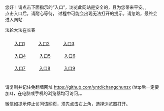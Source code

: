 您好！请点击下面指示的“入口”，浏览此网站是安全的，且为您带来平安。。 <br/>
点击入口后，请耐心等待， 过程中可能会出现无法打开的提示，请忽略，最终会进入网站. </br>

法轮大法在长春<br/>
<div style="padding:10px"><a style="margin:20px" target="_blank" href="https://dopk1bje5sg1o.cloudfront.net/2Qpsp?gwvpl" id="ccLink1" rel="nofollow">入口1</a> <a target="_blank" style="margin:20px" href="https://d2ivbc9ad71514.cloudfront.net/2Qpsp?gdjcqdq" id="ccLink2" rel="nofollow">入口2</a> <a style="margin:20px" target="_blank" href="https://d3p5urvutq2asw.cloudfront.net/2Qpsp?qrzxoz" id="ccLink3" rel="nofollow">入口3</a></div>

<div style="padding:10px" ><a style="margin:20px" target="_blank" href="https://dopk1bje5sg1o.cloudfront.net/2Qpsp?gwvpl" id="ccLink4" rel="nofollow">入口4</a> <a style="margin:20px" href="https://d2ivbc9ad71514.cloudfront.net/2Qpsp?gdjcqdq" target="_blank" id="ccLink5" rel="nofollow">入口5</a> <a style="margin:20px" href="https://d3p5urvutq2asw.cloudfront.net/2Qpsp?qrzxoz" target="_blank" id="ccLink6" rel="nofollow">入口6</a></div>

<div style="padding:10px"><a style="margin:20px" target="_blank" href="https://dopk1bje5sg1o.cloudfront.net/2Qpsp?gwvpl" id="ccLink7" rel="nofollow">入口7</a> <a style="margin:20px" href="https://d2ivbc9ad71514.cloudfront.net/2Qpsp?gdjcqdq" target="_blank" id="ccLink8" rel="nofollow">入口8</a> <a style="margin:20px" target="_blank" href="https://d3p5urvutq2asw.cloudfront.net/2Qpsp?qrzxoz" id="ccLink9" rel="nofollow">入口9</a></div>

<br/>



请复制并记住免翻墙网址 https://github.com/yntd/changchunzx (http后一定要加s)，在电脑或手机的浏览器均可访问。。<br/>

微信如提示停止访问该网页，须先点击右上角，选择浏览器打开。
